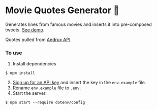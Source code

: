 # Movie Quotes Generator 🍿

Generates lines from famous movies and inserts it into pre-composed tweets. [See demo](https://react-movie-line-generator.netlify.com/).

Quotes pulled from [Andrux API](https://market.mashape.com/andruxnet/random-famous-quotes).

### To use

1. Install dependencies
```
$ npm install
```
2. [Sign up for an API key](https://market.mashape.com/andruxnet/random-famous-quotes) and insert the key in the `env.example` file. 
3. Rename `env.example` file to `.env`.
4. Start the server:
```
$ npm start --require dotenv/config
```
